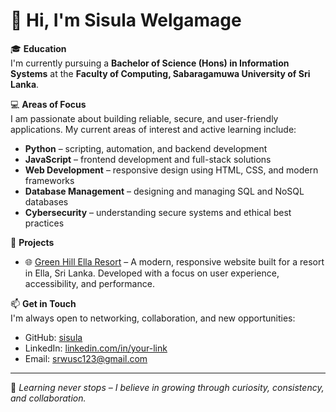 # 👋 Hi, I'm Sisula Welgamage

🎓 **Education**  
I'm currently pursuing a **Bachelor of Science (Hons) in Information Systems** at the **Faculty of Computing, Sabaragamuwa University of Sri Lanka**.

💻 **Areas of Focus**  
I am passionate about building reliable, secure, and user-friendly applications. My current areas of interest and active learning include:
- **Python** – scripting, automation, and backend development
- **JavaScript** – frontend development and full-stack solutions
- **Web Development** – responsive design using HTML, CSS, and modern frameworks
- **Database Management** – designing and managing SQL and NoSQL databases
- **Cybersecurity** – understanding secure systems and ethical best practices

🚀 **Projects**
- 🌐 [Green Hill Ella Resort](https://greenhillellaresort.com/) – A modern, responsive website built for a resort in Ella, Sri Lanka. Developed with a focus on user experience, accessibility, and performance.

📫 **Get in Touch**  
I'm always open to networking, collaboration, and new opportunities:
- GitHub: [sisula](https://github.com/sisula)  
- LinkedIn: [linkedin.com/in/your-link](https://linkedin.com/in/sisula-welgamage)  
- Email: [srwusc123@gmail.com](mailto:srwusc123@gmail.com)

---

🌱 _Learning never stops – I believe in growing through curiosity, consistency, and collaboration._
